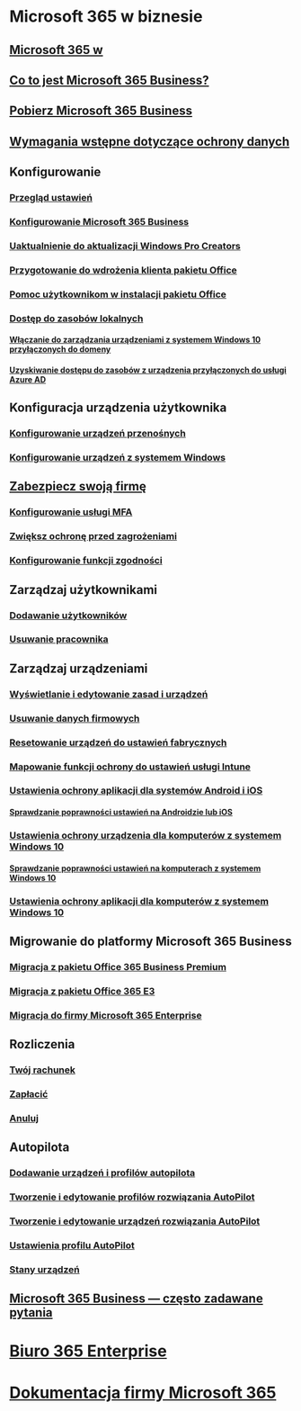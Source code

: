 # Microsoft 365 w biznesie
## [Microsoft 365 w](index.yml)
## [Co to jest Microsoft 365 Business?](microsoft-365-business-overview.md)
## [Pobierz Microsoft 365 Business](sign-up.md)
## [Wymagania wstępne dotyczące ochrony danych](pre-requisites-for-data-protection.md)
## Konfigurowanie
### [Przegląd ustawień](set-up-overview.md)
### [Konfigurowanie Microsoft 365 Business](set-up.md)
### [Uaktualnienie do aktualizacji Windows Pro Creators](upgrade-to-windows-pro-creators-update.md)
### [Przygotowanie do wdrożenia klienta pakietu Office](prepare-for-office-client-deployment.md)
### [Pomoc użytkownikom w instalacji pakietu Office](help-users-install-office.md)
### [Dostęp do zasobów lokalnych]()
#### [Włączanie do zarządzania urządzeniami z systemem Windows 10 przyłączonych do domeny](manage-windows-devices.md)
#### [Uzyskiwanie dostępu do zasobów z urządzenia przyłączonych do usługi Azure AD](access-resources.md)
## Konfiguracja urządzenia użytkownika
### [Konfigurowanie urządzeń przenośnych](set-up-mobile-devices.md)
### [Konfigurowanie urządzeń z systemem Windows](set-up-windows-devices.md)
## [Zabezpiecz swoją firmę](security-features.md)
### [Konfigurowanie usługi MFA](set-up-mfa.md)
### [Zwiększ ochronę przed zagrożeniami](increase-threat-protection.md)
### [Konfigurowanie funkcji zgodności](set-up-compliance.md)
## Zarządzaj użytkownikami
### [Dodawanie użytkowników](add-users-m365b.md)
### [Usuwanie pracownika](/Office365/Admin/add-users/remove-former-employee?toc=/microsoft-365/business/toc.json&bc=/microsoft-365/business/breadcrumb/toc.json)
## Zarządzaj urządzeniami
### [Wyświetlanie i edytowanie zasad i urządzeń](view-policies-and-devices.md)
### [Usuwanie danych firmowych](remove-company-data.md)
### [Resetowanie urządzeń do ustawień fabrycznych](reset-devices-to-factory-settings.md)
### [Mapowanie funkcji ochrony do ustawień usługi Intune](map-protection-features-to-intune-settings.md)
### [Ustawienia ochrony aplikacji dla systemów Android i iOS](app-protection-settings-for-android-and-ios.md)
#### [Sprawdzanie poprawności ustawień na Androidzie lub iOS](validate-settings-on-android-or-ios.md)
### [Ustawienia ochrony urządzenia dla komputerów z systemem Windows 10](protection-settings-for-windows-10-pcs.md)
#### [Sprawdzanie poprawności ustawień na komputerach z systemem Windows 10](validate-settings-on-windows-10-pcs.md)
### [Ustawienia ochrony aplikacji dla komputerów z systemem Windows 10](protection-settings-for-windows-10-devices.md)
## Migrowanie do platformy Microsoft 365 Business
### [Migracja z pakietu Office 365 Business Premium](migrate-to-microsoft-365-business.md)
### [Migracja z pakietu Office 365 E3](migrate-from-e3.md)
### [Migracja do firmy Microsoft 365 Enterprise](migrate-from-microsoft-365-business-to-microsoft-365-enterprise.md)
## Rozliczenia
### [Twój rachunek](/Office365/Admin/subscriptions-and-billing/view-your-bill-or-invoice?toc=/microsoft-365/business/toc.json&bc=/microsoft-365/business/breadcrumb/toc.json)
### [Zapłacić](/Office365/Admin/subscriptions-and-billing/pay-for-your-subscription?toc=/microsoft-365/business/toc.json&bc=/microsoft-365/business/breadcrumb/toc.json)
### [Anuluj](/Office365/Admin/subscriptions-and-billing/cancel-your-subscription?toc=/microsoft-365/business/toc.json&bc=/microsoft-365/business/breadcrumb/toc.json)
## Autopilota
### [Dodawanie urządzeń i profilów autopilota](add-autopilot-devices-and-profile.md)
### [Tworzenie i edytowanie profilów rozwiązania AutoPilot](create-and-edit-autopilot-profiles.md)
### [Tworzenie i edytowanie urządzeń rozwiązania AutoPilot](create-and-edit-autopilot-devices.md)
### [Ustawienia profilu AutoPilot](autopilot-profile-settings.md)
### [Stany urządzeń](device-states.md)
## [Microsoft 365 Business — często zadawane pytania](support/microsoft-365-business-faqs.md)
# [Biuro 365 Enterprise](https://docs.microsoft.com/office365/enterprise)
# [Dokumentacja firmy Microsoft 365](https://docs.microsoft.com/microsoft-365)